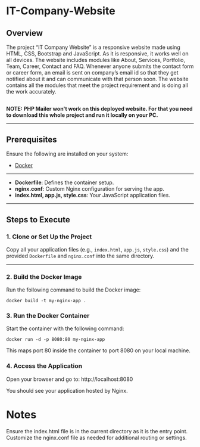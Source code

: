 # IT-Company-Website

## Overview

The project “IT Company Website” is a responsive website made using HTML, CSS, Bootstrap and JavaScript. As it is responsive, it works well on all devices. The website includes modules like About, Services, Portfolio, Team, Career, Contact and FAQ. Whenever anyone submits the contact form or career form, an email is sent on company’s email id so that they get notified about it and can communicate with that person soon. The website contains all the modules that meet the project requirement and is doing all the work accurately.


##

__NOTE: PHP Mailer won't work on this deployed website. For that you need to download this whole project and run it locally on your PC.__

---

## Prerequisites

Ensure the following are installed on your system:
- [Docker](https://www.docker.com/get-started)

---

- **Dockerfile**: Defines the container setup.
- **nginx.conf**: Custom Nginx configuration for serving the app.
- **index.html, app.js, style.css**: Your JavaScript application files.

---

## Steps to Execute

### 1. Clone or Set Up the Project
Copy all your application files (e.g., `index.html`, `app.js`, `style.css`) and the provided `Dockerfile` and `nginx.conf` into the same directory.

---

### 2. Build the Docker Image
Run the following command to build the Docker image:
```
docker build -t my-nginx-app .
```
### 3. Run the Docker Container
Start the container with the following command:
```
docker run -d -p 8080:80 my-nginx-app
```
This maps port 80 inside the container to port 8080 on your local machine.

### 4. Access the Application

Open your browser and go to:
http://localhost:8080

You should see your application hosted by Nginx.

# Notes
Ensure the index.html file is in the current directory as it is the entry point.
Customize the nginx.conf file as needed for additional routing or settings.

